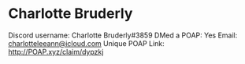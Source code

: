 # Charlotte Bruderly

Discord username: Charlotte Bruderly#3859
DMed a POAP: Yes
Email: charlotteleeann@icloud.com
Unique POAP Link: 
http://POAP.xyz/claim/dypzkj